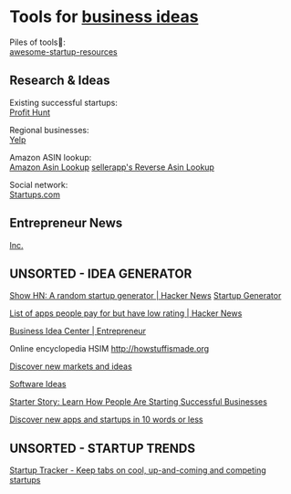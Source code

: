 
# Tools for [business ideas](https://notageni.us/entrepreneur-idea/)

Piles of tools💩:  
[awesome-startup-resources](https://github.com/ahmadnassri/awesome-startup-resources)

## Research & Ideas

Existing successful startups:  
[Profit Hunt](https://profithunt.co/)

Regional businesses:  
[Yelp](https://www.yelp.com/)

Amazon ASIN lookup:  
[Amazon Asin Lookup](https://amazon-asin.com/)
[sellerapp's Reverse Asin Lookup](https://www.sellerapp.com/amazon-reverse-asin.html)

Social network:  
[Startups.com](https://www.startups.com/)

## Entrepreneur News

[Inc.](https://www.inc.com/)

## UNSORTED - IDEA GENERATOR

[Show HN: A random startup generator | Hacker News](https://news.ycombinator.com/item?id=9427856)
[Startup Generator](https://tiffzhang.com/startup/)

[List of apps people pay for but have low rating | Hacker News](https://news.ycombinator.com/item?id=27007767)

[Business Idea Center | Entrepreneur](https://www.entrepreneur.com/businessideas)

Online encyclopedia HSIM http://howstuffismade.org

[Discover new markets and ideas](https://join.trends.vc/)

[Software Ideas](https://www.softwareideas.io/)

[Starter Story: Learn How People Are Starting Successful Businesses](https://www.starterstory.com/)

[Discover new apps and startups in 10 words or less](https://10words.io/)

## UNSORTED - STARTUP TRENDS

[Startup Tracker - Keep tabs on cool, up-and-coming and competing startups](https://startuptracker.io/home)
